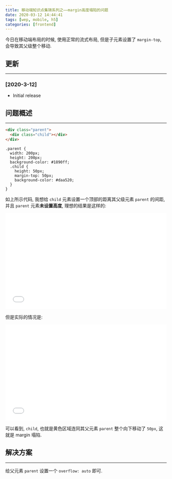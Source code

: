 ```yaml
---
title: 移动端知识点集锦系列之——margin高度塌陷的问题
date: 2020-03-12 14:44:41
tags: [wep, mobile, h5]
categories: [frontend]
---
```


今日在移动端布局的时候, 使用正常的流式布局, 但是子元素设置了 `margin-top`, 会导致其父级整个移动.

<!-- more -->

## 更新

---

### [2020-3-12]

- Initial release

## 问题概述

---

```html
<div class="parent">
  <div class="child"></div>
</div>
```

```less
.parent {
  width: 200px;
  height: 200px;
  background-color: #1890ff;
  .child {
    height: 50px;
    margin-top: 50px;
    background-color: #daa520;
  }
}
```

如上所示代码, 我想给 `child` 元素设置一个顶部的距离其父级元素 `parent` 的间距, 并且 `parent` 元素**未设置高度**, 理想的结果是这样的:

<iframe width="100%" height="300" src="//jsfiddle.net/alioe_duan/vpery0qh/2/embedded/html,css,result/" allowfullscreen="allowfullscreen" allowpaymentrequest frameborder="0"></iframe>

但是实际的情况是:

<iframe width="100%" height="300" src="//jsfiddle.net/alioe_duan/vpery0qh/3/embedded/html,css,result/" allowfullscreen="allowfullscreen" allowpaymentrequest frameborder="0"></iframe>

可以看到, `child`, 也就是黄色区域连同其父元素 `parent` 整个向下移动了 `50px`, 这就是 margin 塌陷.

## 解决方案

---

给父元素 `parent` 设置一个 `overflow: auto` 即可.
